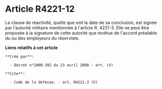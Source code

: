 # Article R4221-12

La clause de réactivité, quelle que soit la date de sa conclusion, est signée par l'autorité militaire mentionnée à l'article
R. 4221-3. Elle ne peut être proposée à la signature de cette autorité que revêtue de l'accord préalable du ou des employeurs
du réserviste.

**Liens relatifs à cet article**

	**Créé par**:

	  - Décret n°2008-392 du 23 avril 2008 - art. (V)

	**Cite**:

	  - Code de la défense. - art. R4221-3 (V)
